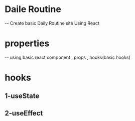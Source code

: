 # Daile Routine
-- Create basic Daily Routine site Using React
# properties
-- using basic react component , props , hooks(basic hooks)
# hooks
## 1-useState
## 2-useEffect